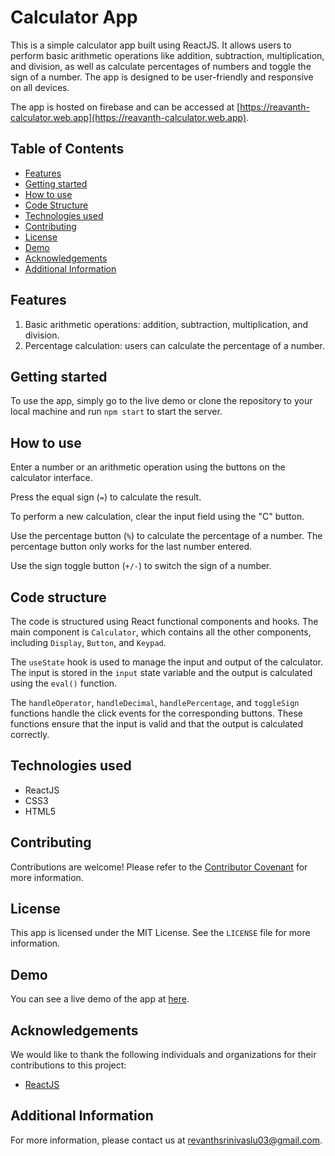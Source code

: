 # Calculator App

This is a simple calculator app built using ReactJS. It allows users to perform basic arithmetic operations like addition, subtraction, multiplication, and division, as well as calculate percentages of numbers and toggle the sign of a number. The app is designed to be user-friendly and responsive on all devices.

The app is hosted on firebase and can be accessed at [https://reavanth-calculator.web.app](https://reavanth-calculator.web.app).

## Table of Contents

- [Features](#features)
- [Getting started](#getting-started)
- [How to use](#how-to-use)
- [Code Structure](#code-structure)
- [Technologies used](#technologies-used)
- [Contributing](#contributing)
- [License](#license)
- [Demo](#demo)
- [Acknowledgements](#acknowledgements)
- [Additional Information](#additional-information)

## Features

1. Basic arithmetic operations: addition, subtraction, multiplication, and division.
2. Percentage calculation: users can calculate the percentage of a number.

## Getting started

To use the app, simply go to the live demo or clone the repository to your local machine and run `npm start` to start the server.

## How to use

Enter a number or an arithmetic operation using the buttons on the calculator interface.

Press the equal sign (`=`) to calculate the result.

To perform a new calculation, clear the input field using the "C" button.

Use the percentage button (`%`) to calculate the percentage of a number. The percentage button only works for the last number entered.

Use the sign toggle button (`+/-`) to switch the sign of a number. 

## Code structure

The code is structured using React functional components and hooks. The main component is `Calculator`, which contains all the other components, including `Display`, `Button`, and `Keypad`.

The `useState` hook is used to manage the input and output of the calculator. The input is stored in the `input` state variable and the output is calculated using the `eval()` function.

The `handleOperator`, `handleDecimal`, `handlePercentage`, and `toggleSign` functions handle the click events for the corresponding buttons. These functions ensure that the input is valid and that the output is calculated correctly.

## Technologies used

- ReactJS
- CSS3
- HTML5

## Contributing

Contributions are welcome! Please refer to the [Contributor Covenant](https://www.contributor-covenant.org/) for more information.

## License

This app is licensed under the MIT License. See the `LICENSE` file for more information.

## Demo

You can see a live demo of the app at [here](https://youtu.be/h-uiYh8yNaE).

## Acknowledgements

We would like to thank the following individuals and organizations for their contributions to this project:

- [ReactJS](https://react.dev)

## Additional Information

For more information, please contact us at revanthsrinivaslu03@gmail.com.
